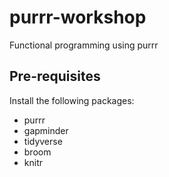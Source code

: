 # purrr-workshop
Functional programming using purrr
## Pre-requisites
Install the following packages:
* purrr
* gapminder
* tidyverse
* broom
* knitr
